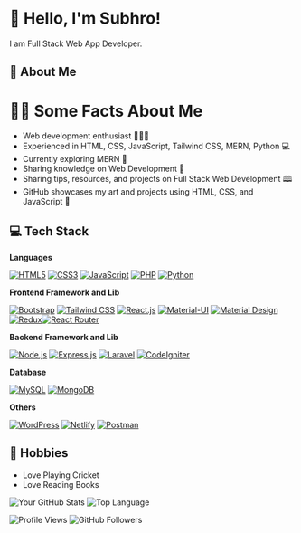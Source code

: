 # 👋 Hello, I'm Subhro!
I am Full Stack Web App Developer.

## 🚀 About Me

# 👩‍💼 Some Facts About Me

- Web development enthusiast 👩🏻‍⚕️
- Experienced in HTML, CSS, JavaScript, Tailwind CSS, MERN, Python 💻
- Currently exploring MERN 📝
- Sharing knowledge on Web Development 📝
- Sharing tips, resources, and projects on Full Stack Web Development 🕮
- GitHub showcases my art and projects using HTML, CSS, and JavaScript 🎨

## 💻 Tech Stack

**Languages** 

[![HTML5](https://img.shields.io/badge/HTML5-%23E34F26.svg?style=for-the-badge&logo=html5&logoColor=white)](https://html.spec.whatwg.org/) [![CSS3](https://img.shields.io/badge/CSS3-%231572B6.svg?style=for-the-badge&logo=css3&logoColor=white)](https://www.w3.org/Style/CSS/current-work) [![JavaScript](https://img.shields.io/badge/JavaScript-%23F7DF1E.svg?style=for-the-badge&logo=javascript&logoColor=black)](https://262.ecma-international.org/12.0/) [![PHP](https://img.shields.io/badge/PHP-%23777BB4.svg?style=for-the-badge&logo=php&logoColor=white)](https://www.php.net/manual/en/) [![Python](https://img.shields.io/badge/Python-%233776AB.svg?style=for-the-badge&logo=python&logoColor=white)](https://docs.python.org/3/)


**Frontend Framework and Lib**

[![Bootstrap](https://img.shields.io/badge/Bootstrap-%23563D7C.svg?style=for-the-badge&logo=bootstrap&logoColor=white)](https://getbootstrap.com/) [![Tailwind CSS](https://img.shields.io/badge/Tailwind_CSS-%2338B2AC.svg?style=for-the-badge&logo=tailwind-css&logoColor=white)](https://tailwindcss.com/) [![React.js](https://img.shields.io/badge/React.js-%2361DAFB.svg?style=for-the-badge&logo=react&logoColor=white)](https://reactjs.org/) [![Material-UI](https://img.shields.io/badge/Material--UI-%230081CB.svg?style=for-the-badge&logo=material-ui&logoColor=white)](https://material-ui.com/) [![Material Design](https://img.shields.io/badge/Material_Design-%230081CB.svg?style=for-the-badge&logo=material-design&logoColor=white)](https://material.io/) [![Redux](https://img.shields.io/badge/Redux-%23764ABC.svg?style=for-the-badge&logo=redux&logoColor=white)](https://redux.js.org/)[![React Router](https://img.shields.io/badge/React_Router-%23CA4245.svg?style=for-the-badge&logo=react-router&logoColor=white)](https://reactrouter.com/)

**Backend Framework and Lib** 

[![Node.js](https://img.shields.io/badge/Node.js-%23339933.svg?style=for-the-badge&logo=node.js&logoColor=white)](https://nodejs.org/) [![Express.js](https://img.shields.io/badge/Express.js-%23404D59.svg?style=for-the-badge&logo=express&logoColor=white)](https://expressjs.com/) [![Laravel](https://img.shields.io/badge/Laravel-%23FF2D20.svg?style=for-the-badge&logo=laravel&logoColor=white)](https://laravel.com/) [![CodeIgniter](https://img.shields.io/badge/CodeIgniter-%23EE4623.svg?style=for-the-badge&logo=codeigniter&logoColor=white)](https://codeigniter.com/)

**Database**

[![MySQL](https://img.shields.io/badge/MySQL-%2300758F.svg?style=for-the-badge&logo=mysql&logoColor=white)](https://www.mysql.com/) [![MongoDB](https://img.shields.io/badge/MongoDB-%234EA94B.svg?style=for-the-badge&logo=mongodb&logoColor=white)](https://www.mongodb.com/)

**Others**

[![WordPress](https://img.shields.io/badge/WordPress-%2321759B.svg?style=for-the-badge&logo=wordpress&logoColor=white)](https://wordpress.org/) [![Netlify](https://img.shields.io/badge/Netlify-%23000000.svg?style=for-the-badge&logo=netlify&logoColor=white)](https://www.netlify.com/) [![Postman](https://img.shields.io/badge/Postman-%23FF6C37.svg?style=for-the-badge&logo=postman&logoColor=white)](https://www.postman.com/)







## 🏸 Hobbies

- Love Playing Cricket
- Love Reading Books

  
![Your GitHub Stats](https://github-readme-stats.vercel.app/api?username=CheSubhro&show_icons=true&theme=radical) ![Top Language](https://img.shields.io/github/languages/top/CheSubhro/life-line?style=for-the-badge)


![Profile Views](https://komarev.com/ghpvc/?username=CheSubhro&color=green) ![GitHub Followers](https://img.shields.io/github/followers/CheSubhro?label=Followers&style=social)






